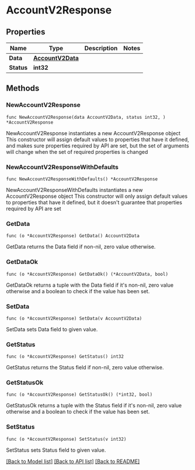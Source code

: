 # AccountV2Response

## Properties

Name | Type | Description | Notes
------------ | ------------- | ------------- | -------------
**Data** | [**AccountV2Data**](AccountV2Data.md) |  | 
**Status** | **int32** |  | 

## Methods

### NewAccountV2Response

`func NewAccountV2Response(data AccountV2Data, status int32, ) *AccountV2Response`

NewAccountV2Response instantiates a new AccountV2Response object
This constructor will assign default values to properties that have it defined,
and makes sure properties required by API are set, but the set of arguments
will change when the set of required properties is changed

### NewAccountV2ResponseWithDefaults

`func NewAccountV2ResponseWithDefaults() *AccountV2Response`

NewAccountV2ResponseWithDefaults instantiates a new AccountV2Response object
This constructor will only assign default values to properties that have it defined,
but it doesn't guarantee that properties required by API are set

### GetData

`func (o *AccountV2Response) GetData() AccountV2Data`

GetData returns the Data field if non-nil, zero value otherwise.

### GetDataOk

`func (o *AccountV2Response) GetDataOk() (*AccountV2Data, bool)`

GetDataOk returns a tuple with the Data field if it's non-nil, zero value otherwise
and a boolean to check if the value has been set.

### SetData

`func (o *AccountV2Response) SetData(v AccountV2Data)`

SetData sets Data field to given value.


### GetStatus

`func (o *AccountV2Response) GetStatus() int32`

GetStatus returns the Status field if non-nil, zero value otherwise.

### GetStatusOk

`func (o *AccountV2Response) GetStatusOk() (*int32, bool)`

GetStatusOk returns a tuple with the Status field if it's non-nil, zero value otherwise
and a boolean to check if the value has been set.

### SetStatus

`func (o *AccountV2Response) SetStatus(v int32)`

SetStatus sets Status field to given value.



[[Back to Model list]](../README.md#documentation-for-models) [[Back to API list]](../README.md#documentation-for-api-endpoints) [[Back to README]](../README.md)


